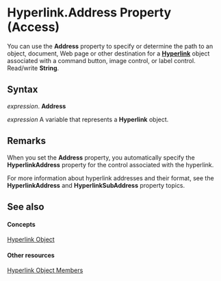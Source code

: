 
# Hyperlink.Address Property (Access)

You can use the  **Address** property to specify or determine the path to an object, document, Web page or other destination for a **[Hyperlink](2ece7c11-ed02-8eec-9ecc-4e1aeeaa6e87.md)** object associated with a command button, image control, or label control. Read/write **String**.


## Syntax

 _expression_. **Address**

 _expression_ A variable that represents a **Hyperlink** object.


## Remarks

 When you set the **Address** property, you automatically specify the **HyperlinkAddress** property for the control associated with the hyperlink.

For more information about hyperlink addresses and their format, see the  **HyperlinkAddress** and **HyperlinkSubAddress** property topics.


## See also


#### Concepts


[Hyperlink Object](2ece7c11-ed02-8eec-9ecc-4e1aeeaa6e87.md)
#### Other resources


[Hyperlink Object Members](59452547-c53a-69b7-fd78-2857410c3460.md)